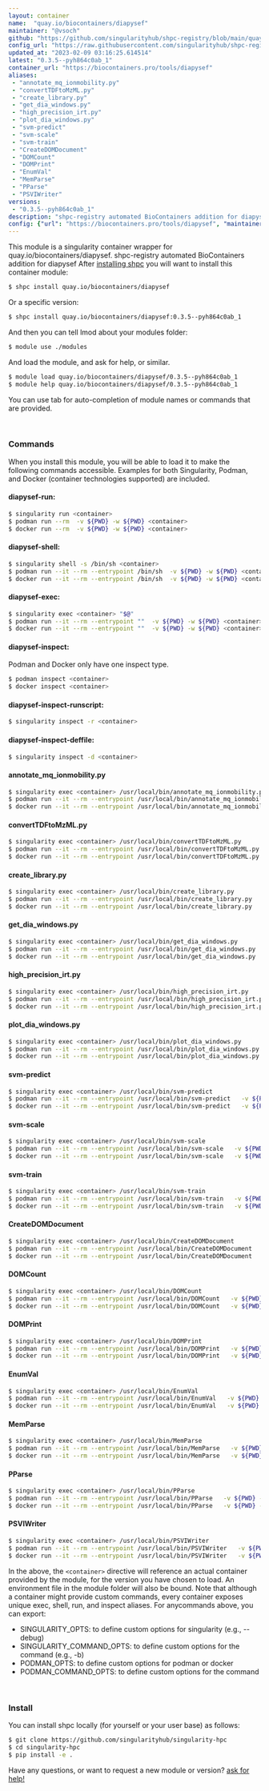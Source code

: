 ```yaml
---
layout: container
name:  "quay.io/biocontainers/diapysef"
maintainer: "@vsoch"
github: "https://github.com/singularityhub/shpc-registry/blob/main/quay.io/biocontainers/diapysef/container.yaml"
config_url: "https://raw.githubusercontent.com/singularityhub/shpc-registry/main/quay.io/biocontainers/diapysef/container.yaml"
updated_at: "2023-02-09 03:16:25.614514"
latest: "0.3.5--pyh864c0ab_1"
container_url: "https://biocontainers.pro/tools/diapysef"
aliases:
 - "annotate_mq_ionmobility.py"
 - "convertTDFtoMzML.py"
 - "create_library.py"
 - "get_dia_windows.py"
 - "high_precision_irt.py"
 - "plot_dia_windows.py"
 - "svm-predict"
 - "svm-scale"
 - "svm-train"
 - "CreateDOMDocument"
 - "DOMCount"
 - "DOMPrint"
 - "EnumVal"
 - "MemParse"
 - "PParse"
 - "PSVIWriter"
versions:
 - "0.3.5--pyh864c0ab_1"
description: "shpc-registry automated BioContainers addition for diapysef"
config: {"url": "https://biocontainers.pro/tools/diapysef", "maintainer": "@vsoch", "description": "shpc-registry automated BioContainers addition for diapysef", "latest": {"0.3.5--pyh864c0ab_1": "sha256:ce948216dba925aa2849e1f548aa2c97e6604fa496599b41b25517b4b2b3e712"}, "tags": {"0.3.5--pyh864c0ab_1": "sha256:ce948216dba925aa2849e1f548aa2c97e6604fa496599b41b25517b4b2b3e712"}, "docker": "quay.io/biocontainers/diapysef", "aliases": {"annotate_mq_ionmobility.py": "/usr/local/bin/annotate_mq_ionmobility.py", "convertTDFtoMzML.py": "/usr/local/bin/convertTDFtoMzML.py", "create_library.py": "/usr/local/bin/create_library.py", "get_dia_windows.py": "/usr/local/bin/get_dia_windows.py", "high_precision_irt.py": "/usr/local/bin/high_precision_irt.py", "plot_dia_windows.py": "/usr/local/bin/plot_dia_windows.py", "svm-predict": "/usr/local/bin/svm-predict", "svm-scale": "/usr/local/bin/svm-scale", "svm-train": "/usr/local/bin/svm-train", "CreateDOMDocument": "/usr/local/bin/CreateDOMDocument", "DOMCount": "/usr/local/bin/DOMCount", "DOMPrint": "/usr/local/bin/DOMPrint", "EnumVal": "/usr/local/bin/EnumVal", "MemParse": "/usr/local/bin/MemParse", "PParse": "/usr/local/bin/PParse", "PSVIWriter": "/usr/local/bin/PSVIWriter"}}
---
```


This module is a singularity container wrapper for quay.io/biocontainers/diapysef.
shpc-registry automated BioContainers addition for diapysef
After [installing shpc](#install) you will want to install this container module:


```bash
$ shpc install quay.io/biocontainers/diapysef
```

Or a specific version:

```bash
$ shpc install quay.io/biocontainers/diapysef:0.3.5--pyh864c0ab_1
```

And then you can tell lmod about your modules folder:

```bash
$ module use ./modules
```

And load the module, and ask for help, or similar.

```bash
$ module load quay.io/biocontainers/diapysef/0.3.5--pyh864c0ab_1
$ module help quay.io/biocontainers/diapysef/0.3.5--pyh864c0ab_1
```

You can use tab for auto-completion of module names or commands that are provided.

<br>

### Commands

When you install this module, you will be able to load it to make the following commands accessible.
Examples for both Singularity, Podman, and Docker (container technologies supported) are included.

#### diapysef-run:

```bash
$ singularity run <container>
$ podman run --rm  -v ${PWD} -w ${PWD} <container>
$ docker run --rm  -v ${PWD} -w ${PWD} <container>
```

#### diapysef-shell:

```bash
$ singularity shell -s /bin/sh <container>
$ podman run --it --rm --entrypoint /bin/sh  -v ${PWD} -w ${PWD} <container>
$ docker run --it --rm --entrypoint /bin/sh  -v ${PWD} -w ${PWD} <container>
```

#### diapysef-exec:

```bash
$ singularity exec <container> "$@"
$ podman run --it --rm --entrypoint ""  -v ${PWD} -w ${PWD} <container> "$@"
$ docker run --it --rm --entrypoint ""  -v ${PWD} -w ${PWD} <container> "$@"
```

#### diapysef-inspect:

Podman and Docker only have one inspect type.

```bash
$ podman inspect <container>
$ docker inspect <container>
```

#### diapysef-inspect-runscript:

```bash
$ singularity inspect -r <container>
```

#### diapysef-inspect-deffile:

```bash
$ singularity inspect -d <container>
```


#### annotate_mq_ionmobility.py

```bash
$ singularity exec <container> /usr/local/bin/annotate_mq_ionmobility.py
$ podman run --it --rm --entrypoint /usr/local/bin/annotate_mq_ionmobility.py   -v ${PWD} -w ${PWD} <container> -c " $@"
$ docker run --it --rm --entrypoint /usr/local/bin/annotate_mq_ionmobility.py   -v ${PWD} -w ${PWD} <container> -c " $@"
```


#### convertTDFtoMzML.py

```bash
$ singularity exec <container> /usr/local/bin/convertTDFtoMzML.py
$ podman run --it --rm --entrypoint /usr/local/bin/convertTDFtoMzML.py   -v ${PWD} -w ${PWD} <container> -c " $@"
$ docker run --it --rm --entrypoint /usr/local/bin/convertTDFtoMzML.py   -v ${PWD} -w ${PWD} <container> -c " $@"
```


#### create_library.py

```bash
$ singularity exec <container> /usr/local/bin/create_library.py
$ podman run --it --rm --entrypoint /usr/local/bin/create_library.py   -v ${PWD} -w ${PWD} <container> -c " $@"
$ docker run --it --rm --entrypoint /usr/local/bin/create_library.py   -v ${PWD} -w ${PWD} <container> -c " $@"
```


#### get_dia_windows.py

```bash
$ singularity exec <container> /usr/local/bin/get_dia_windows.py
$ podman run --it --rm --entrypoint /usr/local/bin/get_dia_windows.py   -v ${PWD} -w ${PWD} <container> -c " $@"
$ docker run --it --rm --entrypoint /usr/local/bin/get_dia_windows.py   -v ${PWD} -w ${PWD} <container> -c " $@"
```


#### high_precision_irt.py

```bash
$ singularity exec <container> /usr/local/bin/high_precision_irt.py
$ podman run --it --rm --entrypoint /usr/local/bin/high_precision_irt.py   -v ${PWD} -w ${PWD} <container> -c " $@"
$ docker run --it --rm --entrypoint /usr/local/bin/high_precision_irt.py   -v ${PWD} -w ${PWD} <container> -c " $@"
```


#### plot_dia_windows.py

```bash
$ singularity exec <container> /usr/local/bin/plot_dia_windows.py
$ podman run --it --rm --entrypoint /usr/local/bin/plot_dia_windows.py   -v ${PWD} -w ${PWD} <container> -c " $@"
$ docker run --it --rm --entrypoint /usr/local/bin/plot_dia_windows.py   -v ${PWD} -w ${PWD} <container> -c " $@"
```


#### svm-predict

```bash
$ singularity exec <container> /usr/local/bin/svm-predict
$ podman run --it --rm --entrypoint /usr/local/bin/svm-predict   -v ${PWD} -w ${PWD} <container> -c " $@"
$ docker run --it --rm --entrypoint /usr/local/bin/svm-predict   -v ${PWD} -w ${PWD} <container> -c " $@"
```


#### svm-scale

```bash
$ singularity exec <container> /usr/local/bin/svm-scale
$ podman run --it --rm --entrypoint /usr/local/bin/svm-scale   -v ${PWD} -w ${PWD} <container> -c " $@"
$ docker run --it --rm --entrypoint /usr/local/bin/svm-scale   -v ${PWD} -w ${PWD} <container> -c " $@"
```


#### svm-train

```bash
$ singularity exec <container> /usr/local/bin/svm-train
$ podman run --it --rm --entrypoint /usr/local/bin/svm-train   -v ${PWD} -w ${PWD} <container> -c " $@"
$ docker run --it --rm --entrypoint /usr/local/bin/svm-train   -v ${PWD} -w ${PWD} <container> -c " $@"
```


#### CreateDOMDocument

```bash
$ singularity exec <container> /usr/local/bin/CreateDOMDocument
$ podman run --it --rm --entrypoint /usr/local/bin/CreateDOMDocument   -v ${PWD} -w ${PWD} <container> -c " $@"
$ docker run --it --rm --entrypoint /usr/local/bin/CreateDOMDocument   -v ${PWD} -w ${PWD} <container> -c " $@"
```


#### DOMCount

```bash
$ singularity exec <container> /usr/local/bin/DOMCount
$ podman run --it --rm --entrypoint /usr/local/bin/DOMCount   -v ${PWD} -w ${PWD} <container> -c " $@"
$ docker run --it --rm --entrypoint /usr/local/bin/DOMCount   -v ${PWD} -w ${PWD} <container> -c " $@"
```


#### DOMPrint

```bash
$ singularity exec <container> /usr/local/bin/DOMPrint
$ podman run --it --rm --entrypoint /usr/local/bin/DOMPrint   -v ${PWD} -w ${PWD} <container> -c " $@"
$ docker run --it --rm --entrypoint /usr/local/bin/DOMPrint   -v ${PWD} -w ${PWD} <container> -c " $@"
```


#### EnumVal

```bash
$ singularity exec <container> /usr/local/bin/EnumVal
$ podman run --it --rm --entrypoint /usr/local/bin/EnumVal   -v ${PWD} -w ${PWD} <container> -c " $@"
$ docker run --it --rm --entrypoint /usr/local/bin/EnumVal   -v ${PWD} -w ${PWD} <container> -c " $@"
```


#### MemParse

```bash
$ singularity exec <container> /usr/local/bin/MemParse
$ podman run --it --rm --entrypoint /usr/local/bin/MemParse   -v ${PWD} -w ${PWD} <container> -c " $@"
$ docker run --it --rm --entrypoint /usr/local/bin/MemParse   -v ${PWD} -w ${PWD} <container> -c " $@"
```


#### PParse

```bash
$ singularity exec <container> /usr/local/bin/PParse
$ podman run --it --rm --entrypoint /usr/local/bin/PParse   -v ${PWD} -w ${PWD} <container> -c " $@"
$ docker run --it --rm --entrypoint /usr/local/bin/PParse   -v ${PWD} -w ${PWD} <container> -c " $@"
```


#### PSVIWriter

```bash
$ singularity exec <container> /usr/local/bin/PSVIWriter
$ podman run --it --rm --entrypoint /usr/local/bin/PSVIWriter   -v ${PWD} -w ${PWD} <container> -c " $@"
$ docker run --it --rm --entrypoint /usr/local/bin/PSVIWriter   -v ${PWD} -w ${PWD} <container> -c " $@"
```



In the above, the `<container>` directive will reference an actual container provided
by the module, for the version you have chosen to load. An environment file in the
module folder will also be bound. Note that although a container
might provide custom commands, every container exposes unique exec, shell, run, and
inspect aliases. For anycommands above, you can export:

 - SINGULARITY_OPTS: to define custom options for singularity (e.g., --debug)
 - SINGULARITY_COMMAND_OPTS: to define custom options for the command (e.g., -b)
 - PODMAN_OPTS: to define custom options for podman or docker
 - PODMAN_COMMAND_OPTS: to define custom options for the command

<br>

### Install

You can install shpc locally (for yourself or your user base) as follows:

```bash
$ git clone https://github.com/singularityhub/singularity-hpc
$ cd singularity-hpc
$ pip install -e .
```

Have any questions, or want to request a new module or version? [ask for help!](https://github.com/singularityhub/singularity-hpc/issues)